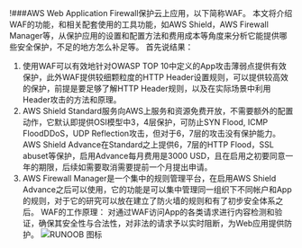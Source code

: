 !###AWS Web Application Firewall保护云上应用，以下简称WAF。
本文将介绍WAF的功能，和相关配套使用的工具功能，如AWS Shield，AWS Firewall Manager等，从保护应用的设置和配置方法和费用成本等角度来分析它能提供哪些安全保护，不足的地方怎么补足等。
首先说结果：
1. 使用WAF可以有效地针对OWASP TOP 10中定义的App攻击薄弱点提供有效保护，此外WAF提供较细颗粒度的HTTP Header设置规则，可以提供较高效的保护，前提是要足够了解HTTP Header规则，以及在实际场景中利用Header攻击的方法和原理。
2. AWS Shield Standard服务向AWS上服务和资源免费开放，不需要额外的配置动作，它默认即提供OSI模型中3，4层保护，可防止SYN Flood, ICMP FloodDDoS，UDP Reflection攻击，但对于6，7层的攻击没有保护能力。AWS Shield Advance在Standard之上提供6，7层的HTTP Flood，SSL abuset等保护，启用Advance每月费用是3000 USD，且在启用之初要同意一年的期限，后续如需要取消需要提前一个月提出申请。
3. AWS Firewall Manager是一个集中的规则管理平台，在启用AWS Shield Advance之后可以使用，它的功能是可以集中管理同一组织下不同帐户和App的规则，对于它的研究可以放在建立了防火墙的规则和有了初步安全体系之后。
WAF的工作原理：
对通过WAF访问App的各类请求进行内容检测和验证，确保其安全性与合法性，对非法的请求予以实时阻断，为Web应用提供防护。
![RUNOOB 图标](https://www.cloudflare.com/img/learning/ddos/glossary/waf/waf.png "RUNOOB")
